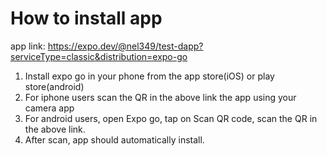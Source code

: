 # How to install app

app link: https://expo.dev/@nel349/test-dapp?serviceType=classic&distribution=expo-go

1. Install expo go in your phone from the app store(iOS) or play store(android)
2. For iphone users scan the QR in the above link the app using your camera app
3. For android users, open Expo go, tap on Scan QR code, scan the QR in the above link.
4. After scan, app should automatically install.


